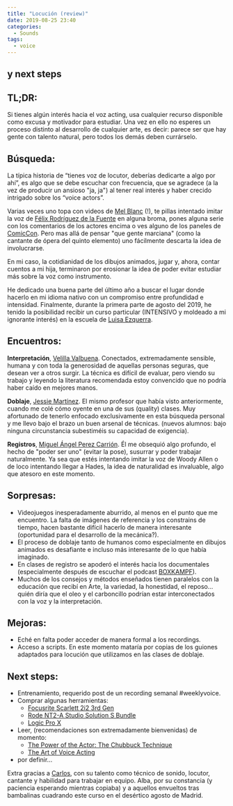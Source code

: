 ```yaml
---
title: "Locución (review)"
date: 2019-08-25 23:40
categories:
  - Sounds
tags:
  - voice
---
```


## y next steps

## TL;DR:
Si tienes algún interés hacia el voz acting, usa cualquier recurso disponible como excusa y motivador para estudiar. Una vez en ello no esperes un proceso distinto al desarrollo de cualquier arte, es decir: parece ser que hay gente con talento natural, pero todos los demás deben currárselo.

## Búsqueda:
La típica historia de “tienes voz de locutor, deberías dedicarte a algo por ahí”, es algo que se debe escuchar con frecuencia, que se agradece (a la vez de producir un ansioso "ja, ja") al tener real interés y haber crecido intrigado sobre los “voice actors”.

Varias veces uno topa con videos de [Mel Blanc](https://en.wikipedia.org/wiki/Mel_Blanc) (!), te pillas intentado imitar la voz de [Félix Rodríguez de la Fuente](https://en.wikipedia.org/wiki/Félix_Rodr%C3%ADguez_de_la_Fuente) en alguna broma, pones alguna serie con los comentarios de los actores encima o ves alguno de los paneles de [ComicCon](https://www.youtube.com/watch?v=l2WPaomhoNc). Pero mas allá de pensar "que gente marciana" (como la cantante de ópera del quinto elemento) uno fácilmente descarta la idea de involucrarse. 

En mi caso, la cotidianidad de los dibujos animados, jugar y, ahora, contar cuentos a mi hija, terminaron por erosionar la idea de poder evitar estudiar más sobre la voz como instrumento.
 
He dedicado una buena parte del último año a buscar el lugar donde hacerlo en mi idioma nativo con un compromiso entre profundidad e intensidad. Finalmente, durante la primera parte de agosto del 2019, he tenido la posibilidad recibir un curso particular (INTENSIVO y moldeado a mi ignorante interés) en la escuela de [Luisa Ezquerra](https://www.escuelaluisaezquerra.com).

## Encuentros:
**Interpretación**, [Velilla Valbuena](https://www.youtube.com/watch?v=cWXNuKAvRrQ).
Conectados, extremadamente sensible, humana y con toda la generosidad de aquellas personas seguras, que desean ver a otros surgir. La técnica es difícil de evaluar, pero viendo su trabajo y leyendo la literatura recomendada estoy convencido que no podría haber caído en mejores manos.

**Doblaje**, [Jessie Martínez](https://vimeo.com/jessiemartinez).
El mismo profesor que había visto anteriormente, cuando me colé cómo oyente en una de sus (quality) clases.
Muy afortunado de tenerlo enfocado exclusivamente en esta búsqueda personal y me llevo bajo el brazo un buen arsenal de técnicas. (nuevos alumnos: bajo ninguna circunstancia subestiméis su capacidad de exigencia).

**Registros**, [Miguel Ángel Perez Carrión](http://www.robinaudio.com). 
Él me obsequió algo profundo, el hecho de "poder ser uno" (evitar la pose), susurrar y poder trabajar naturalmente. Ya sea que estés intentando imitar la voz de Woody Allen o de loco intentando llegar a Hades, la idea de naturalidad es invaluable, algo que atesoro en este momento.

## Sorpresas:
- Videojuegos inesperadamente aburrido, al menos en el punto que me encuentro. La falta de imágenes de referencia y los constrains de tiempo, hacen bastante difícil hacerlo de manera interesante (oportunidad para el desarrollo de la mecánica?). 
- El proceso de doblaje tanto de humanos como especialmente en dibujos animados es desafiante e incluso más interesante de lo que había imaginado.
- En clases de registro se apoderó el interés hacia los documentales (especialmente después de escuchar el podcast [BOXKAMPF](https://podcasts.apple.com/de/podcast/boxkampf-yo-boxe%C3%A9-en-auschwitz/id1473753423?l=en)).
- Muchos de los consejos y métodos enseñados tienen paralelos con la educación que recibí en Arte, la variedad, la honestidad, el reposo... quién diría que el oleo y el carboncillo podrían estar interconectados con la voz y la interpretación.

## Mejoras:
- Eché en falta poder acceder de manera formal a los recordings.
- Acceso a scripts. En este momento mataría por copias de los guiones adaptados para locución que utilizamos en las clases de doblaje.

## Next steps:
- Entrenamiento, requerido post de un recording semanal #weeklyvoice.
- Comprar algunas herramientas:
	- [Focusrite Scarlett 2i2 3rd Gen](https://www.thomann.de/intl/focusrite_scarlett_2i2_3rd_gen.htm)
	- [Rode NT2-A Studio Solution S Bundle](https://www.thomann.de/intl/rode_nt2_a_studio_solution_s_bundle.htm)
	- [Logic Pro X](https://www.apple.com/logic-pro/)
- Leer, (recomendaciones son extremadamente bienvenidas) de momento:
	- [The Power of the Actor: The Chubbuck Technique](https://www.amazon.com/Power-Actor-Ivana-Chubbuck-ebook-dp-B001R9DIA2/dp/B001R9DIA2/ref=mt_kindle?_encoding=UTF8&me=&qid=1566771783)
	- [The Art of Voice Acting](https://www.amazon.com/Art-Voice-Acting-Performing-Voiceover/dp/0415736978/ref=sr_1_2?keywords=the+art+of+voice+acting&qid=1566771943&s=books&sr=1-2)
- por definir...


Extra gracias a [Carlos](https://www.youtube.com/watch?v=TcOErkCijM4), con su talento como técnico de sonido, locutor, cantante y habilidad para trabajar en equipo. Alba, por su constancia (y paciencia esperando mientras copiaba) y a aquellos envueltos tras bambalinas cuadrando este curso en el desértico agosto de Madrid. 